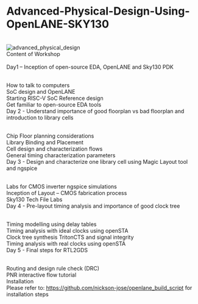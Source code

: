 # Advanced-Physical-Design-Using-OpenLANE-SKY130
</br>![advanced_physical_design](https://user-images.githubusercontent.com/66528639/182838346-13fe85b8-a877-4628-b6aa-13480eea9e3d.png)
</br>Content of Workshop</br>
</br>Day1 – Inception of open-source EDA, OpenLANE and Sky130 PDK

</br>How to talk to computers
</br>SoC design and OpenLANE
</br>Starting RISC-V SoC Reference design
</br>Get familiar to open-source EDA tools
</br>Day 2 - Understand importance of good floorplan vs bad floorplan and introduction to library cells

</br>Chip Floor planning considerations
</br>Library Binding and Placement
</br>Cell design and characterization flows
</br>General timing characterization parameters
</br>Day 3 - Design and characterize one library cell using Magic Layout tool and ngspice

</br>Labs for CMOS inverter ngspice simulations
</br>Inception of Layout – CMOS fabrication process
</br>Sky130 Tech File Labs
</br>Day 4 - Pre-layout timing analysis and importance of good clock tree

</br>Timing modelling using delay tables
</br>Timing analysis with ideal clocks using openSTA
</br>Clock tree synthesis TritonCTS and signal integrity
</br>Timing analysis with real clocks using openSTA
</br>Day 5 - Final steps for RTL2GDS

</br>Routing and design rule check (DRC)
</br>PNR interactive flow tutorial
</br>Installation
</br>Please refer to: https://github.com/nickson-jose/openlane_build_script for installation steps
</br>
